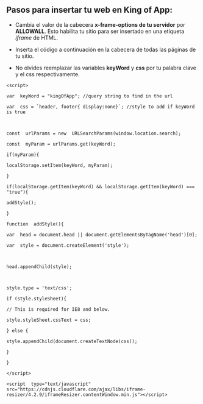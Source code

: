 
## Pasos para insertar tu web en King of App:

- Cambia el valor de la cabecera **x-frame-options de tu servidor**  por **ALLOWALL**. Esto habilita tu sitio para ser insertado en una etiqueta *iframe* de HTML.

- Inserta el código a continuación en la cabecera de todas las páginas de tu sitio.

- No olvides reemplazar las variables **keyWord** y **css** por tu palabra clave y el css respectivamente.

```
<script>

var  keyWord = "kingOfApp"; //query string to find in the url

var  css = `header, footer{ display:none}`; //style to add if keyWord is true

  

const  urlParams = new  URLSearchParams(window.location.search);

const  myParam = urlParams.get(keyWord);

if(myParam){

localStorage.setItem(keyWord, myParam);

}

if(localStorage.getItem(keyWord) && localStorage.getItem(keyWord) === "true"){

addStyle();

}

function  addStyle(){

var  head = document.head || document.getElementsByTagName('head')[0];

var  style = document.createElement('style');

  

head.appendChild(style);

  

style.type = 'text/css';

if (style.styleSheet){

// This is required for IE8 and below.

style.styleSheet.cssText = css;

} else {

style.appendChild(document.createTextNode(css));

}

}

</script>

<script  type="text/javascript"  src="https://cdnjs.cloudflare.com/ajax/libs/iframe-resizer/4.2.9/iframeResizer.contentWindow.min.js"></script>
```